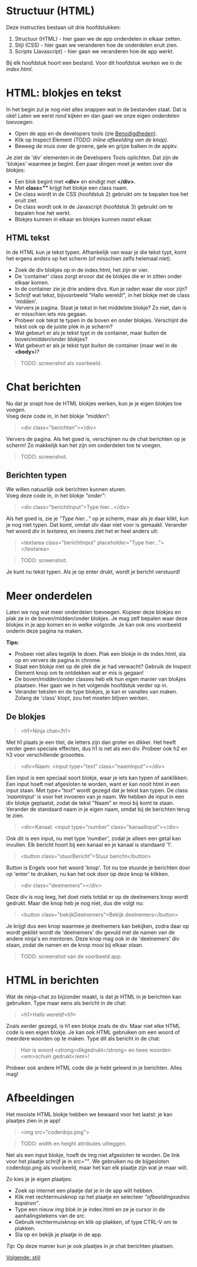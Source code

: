 Structuur (HTML)
================
Deze instructies bestaan uit drie hoofdstukken:
1. Structuur (HTML) - hier gaan we de app onderdelen in elkaar zetten.
2. Stijl (CSS) - hier gaan we veranderen hoe de onderdelen eruit zien.
3. Scripts (Javascript) - hier gaan we veranderen hoe de app werkt.

Bij elk hoofdstuk hoort een bestand. Voor dit hoofdstuk werken we in de *index.html*.

HTML: blokjes en tekst
======================
In het begin zul je nog niet alles snappen wat in de bestanden staat. Dat is ok&egrave;! Laten we eerst rond kijken en dan gaan we onze eigen onderdelen toevoegen:

- Open de app en de developers tools (zie [Benodigdheden](benodigdheden.md)).
- Klik op Inspect Element *(TODO: inline afbeelding van de knop)*.
- Beweeg de muis over de groene, gele en grijze balken in de appkv.

Je ziet de 'div' elementen in de Developers Tools oplichten. Dat zijn de 'blokjes' waarmee je begint. Een paar dingen moet je weten over die blokjes:

- Een blok begint met **\<div\>** en eindigt met **\</div\>**.
- Met **class=""** krijgt het blokje een class naam.
- De class wordt in de CSS (hoofdstuk 2) gebruikt om te bepalen hoe het eruit ziet.
- De class wordt ook in de Javascript (hoofdstuk 3) gebruikt om te bepalen hoe het werkt.
- Blokjes kunnen *in* elkaar en blokjes kunnen *naast* elkaar.

HTML tekst
----------
In de HTML kun je tekst typen. Afhankelijk van waar je die tekst typt, komt het ergens anders op het scherm (of misschien zelfs helemaal niet).

- Zoek de div blokjes op in de index.html, het zijn er vier.
- De 'container' class zorgt ervoor dat de blokjes die er in zitten onder elkaar komen.
- In de container zie je drie andere divs. Kun je raden waar die voor zijn?
- Schrijf wat tekst, bijvoorbeeld "Hallo wereld!", in het blokje met de class 'midden'.
- Ververs je pagina. Staat je tekst in het middelste blokje? Zo niet, dan is er misschien iets mis gegaan.
- Probeer ook tekst te typen in de boven en onder blokjes. Verschijnt die tekst ook op de juiste plek in je scherm?
- Wat gebeurt er als je tekst typt in de container, maar *buiten* de boven/midden/onder blokjes?
- Wat gebeurt er als je tekst typt *buiten* de container (maar wel in de **\<body\>**)?

> TODO: screenshot als voorbeeld.

Chat berichten
==============
Nu dat je snapt hoe de HTML blokjes werken, kun je je eigen blokjes toe voegen.  
Voeg deze code in, in het blokje *"midden"*:

> \<div class="berichten"\>\</div\>

Ververs de pagina. Als het goed is, verschijnen nu de chat berichten op je scherm! Zo makkelijk kan het zijn om onderdelen toe te voegen.

> TODO: screenshot.

Berichten typen
---------------
We willen natuurlijk ook berichten kunnen sturen.  
Voeg deze code in, in het blokje *"onder"*:

> \<div class="berichtInput"\>Type hier...\</div\>

Als het goed is, zie je *"Type hier..."* op je scherm, maar als je daar klikt, kun je nog niet typen. Dat komt, omdat *div* daar niet voor is gemaakt. Verander het woord *div* in *textarea*, en ineens ziet het er heel anders uit:

> \<textarea class="berichtInput" placeholder="Type hier..."\>\</textarea\>

> TODO: screenshot.

Je kunt nu tekst typen. Als je op enter drukt, wordt je bericht verstuurd!  

Meer onderdelen
===============
Laten we nog wat meer onderdelen toevoegen. Kopieer deze blokjes en plak ze in de boven/midden/onder blokjes. Je mag zelf bepalen waar deze blokjes in je app komen en in welke volgorde. Je kan ook ons voorbeeld onderin deze pagina na maken.

**Tips:**
- Probeer niet alles tegelijk te doen. Plak een blokje in de index.html, sla op en ververs de pagina in chrome.
- Staat een blokje niet op de plek die je had verwacht? Gebruik de Inspect Element knop om te ontdekken wat er mis is gegaan!
- De boven/midden/onder classes heb elk hun eigen manier van blokjes plaatsen. Hier gaan we in het volgende hoofdstuk verder op in.
- Verander teksten en de type blokjes, je kan er vanalles van maken. Zolang de 'class' klopt, zou het moeten blijven werken.

De blokjes
----------

> \<h1\>Ninja chat\</h1\>

Met h1 plaats je een titel, de letters zijn dan groter en dikker. Het heeft verder geen speciale effecten, dus h1 is net als een div. Probeer ook h2 en h3 voor verschillende grooottes.

> \<div\>Naam: \<input type="text" class="naamInput"\>\</div\>

Een input is een speciaal soort blokje, waar je iets kan typen of aanklikken. Een input hoeft niet afgesloten te worden, want er kan nooit html *in* een input staan. Met *type="text"* wordt gezegd dat je tekst kan typen. De class *'naamInput'* is voor het invoeren van je naam. We hebben de input in een div blokje geplaatst, zodat de tekst "Naam" er mooi bij komt te staan. Verander de standaard naam in je eigen naam, omdat bij de berichten terug te zien.

> \<div\>Kanaal: \<input type="number" class="kanaalInput"\>\</div\>

Ook dit is een input, nu met type *'number'*, zodat je alleen een getal kan invullen. Elk bericht hoort bij een kanaal en je kanaal is standaard '1'.

> \<button class="stuurBericht"\>Stuur bericht\</button\>

Button is Engels voor het woord 'knop'. Tot nu toe stuurde je berichten door op 'enter' te drukken, nu kan het ook door op deze knop te klikken.

> \<div class="deelnemers"\>\</div\>

Deze div is nog leeg, het doet niets totdat er op de deelnemers knop wordt gedrukt. Maar die knop heb je nog niet, dus die volgt nu:

> \<button class="bekijkDeelnemers"\>Bekijk deelnemers\</button\>

Je krijgt dus een knop waarmee je deelnemers kan bekijken, zodra daar op wordt geklikt wordt de 'deelnemers' div gevuld met de namen van de andere ninja's en mentoren. Deze knop mag ook *in* de 'deelnemers' div staan, zodat de namen en de knop mooi bij elkaar staan.

> TODO: screenshot van de voorbeeld app.

HTML in berichten
=================
Wat de ninja-chat zo bijzonder maakt, is dat je HTML in je berichten kan gebruiken. Type maar eens als bericht in de chat:

> \<h1\>Hallo wereld!\<h1\>

Zoals eerder gezegd, is h1 een blokje zoals de div. Maar niet elke HTML code is een eigen blokje. Je kan ook HTML gebruiken om een woord of meerdere woorden op te maken. Type dit als bericht in de chat:

> Hier is woord \<strong\>dikgedrukt\</strong\> en twee woorden \<em\>schuin gedrukt\</em\>!

Probeer ook andere HTML code die je hebt geleerd in je berichten. Alles mag!

Afbeeldingen
============
Het mooiste HTML blokje hebben we bewaard voor het laatst: je kan plaatjes zien in je app!

> \<img src="coderdojo.png"\>

> TODO: width en height attributes uitleggen.

Net als een input blokje, hoeft de img niet afgesloten te worden. De link voor het plaatje schrijf je in *src=""*. We gebruiken nu de bijgesloten coderdojo.png als voorbeeld, maar het kan elk plaatje zijn wat je maar wilt.

Zo kies je je eigen plaatjes:

- Zoek op internet een plaatje dat je in de app wilt hebben.
- Klik met rechtermuisknop op het plaatje en selecteer *"afbeeldingsadres kopi&euml;ren"*.
- Type een nieuw *img* blok in je index.html en ze je cursor in de aanhalingstekens van de *src*.
- Gebruik rechtermuisknop en klik op plakken, of type CTRL-V om te plakken.
- Sla op en bekijk je plaatje in de app.

*Tip:* Op deze manier kun je ook plaatjes in je chat berichten plaatsen.


[Volgende: stijl](stijl.md)
